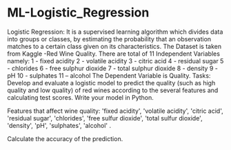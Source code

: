 # ML-Logistic_Regression
Logistic Regression:
It is a supervised learning algorithm which divides data into groups or classes, by estimating the probability that an observation matches to a certain class given on its characteristics.
The Dataset is taken from Kaggle -Red Wine Quality.
There are total of 11 Independent Variables namely:
1 - fixed acidity
2 - volatile acidity
3 - citric acid
4 - residual sugar
5 - chlorides
6 - free sulphur dioxide
7 - total sulphur dioxide
8 - density
9 - pH
10 - sulphates
11 – alcohol
The Dependent Variable is Quality.
Tasks: 
Develop and evaluate a logistic model to predict the quality (such as high quality and low quality) of red wines according to the several features and calculating test scores. Write your model in Python.

Features that affect wine quality: 'fixed acidity', 'volatile acidity', 'citric acid', 'residual sugar', 'chlorides', 'free sulfur dioxide', 'total sulfur dioxide', 'density', 'pH', 'sulphates', 'alcohol' .

Calculate the accuracy of the prediction. 



